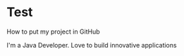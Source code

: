 Test
====

How to put my project in GitHub

I'm a Java Developer. Love to build innovative applications

